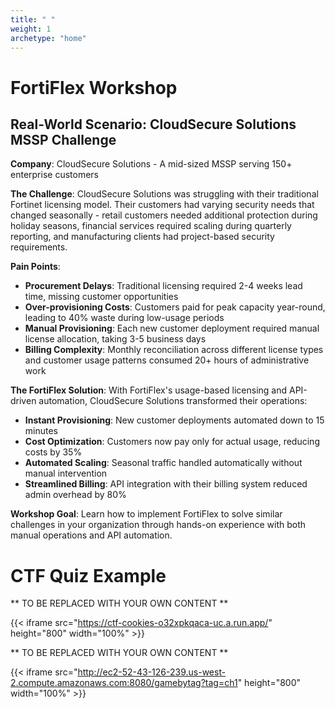 ```yaml
---
title: " "
weight: 1
archetype: "home"
---
```




# FortiFlex Workshop


## Real-World Scenario: CloudSecure Solutions MSSP Challenge

**Company**: CloudSecure Solutions - A mid-sized MSSP serving 150+ enterprise customers

**The Challenge**: 
CloudSecure Solutions was struggling with their traditional Fortinet licensing model. Their customers had varying security needs that changed seasonally - retail customers needed additional protection during holiday seasons, financial services required scaling during quarterly reporting, and manufacturing clients had project-based security requirements.

**Pain Points**:
- **Procurement Delays**: Traditional licensing required 2-4 weeks lead time, missing customer opportunities
- **Over-provisioning Costs**: Customers paid for peak capacity year-round, leading to 40% waste during low-usage periods  
- **Manual Provisioning**: Each new customer deployment required manual license allocation, taking 3-5 business days
- **Billing Complexity**: Monthly reconciliation across different license types and customer usage patterns consumed 20+ hours of administrative work

**The FortiFlex Solution**:
With FortiFlex's usage-based licensing and API-driven automation, CloudSecure Solutions transformed their operations:
- **Instant Provisioning**: New customer deployments automated down to 15 minutes
- **Cost Optimization**: Customers now pay only for actual usage, reducing costs by 35%
- **Automated Scaling**: Seasonal traffic handled automatically without manual intervention
- **Streamlined Billing**: API integration with their billing system reduced admin overhead by 80%

**Workshop Goal**: Learn how to implement FortiFlex to solve similar challenges in your organization through hands-on experience with both manual operations and API automation.

# CTF Quiz Example
** TO BE REPLACED WITH YOUR OWN CONTENT **

{{< iframe src="https://ctf-cookies-o32xpkqaca-uc.a.run.app/" height="800" width="100%" >}}

** TO BE REPLACED WITH YOUR OWN CONTENT **

{{< iframe src="http://ec2-52-43-126-239.us-west-2.compute.amazonaws.com:8080/gamebytag?tag=ch1" height="800" width="100%" >}}